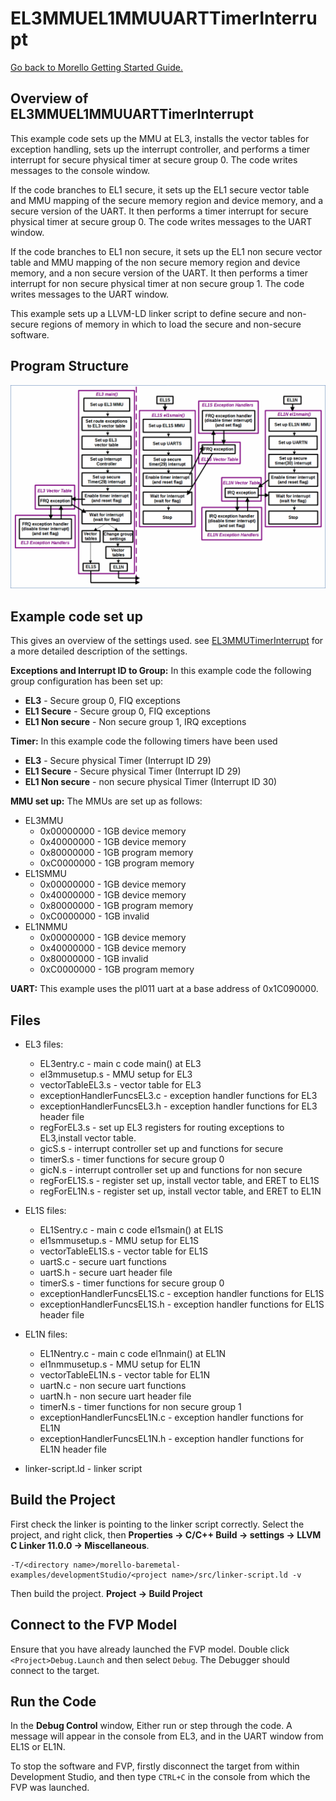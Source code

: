 # EL3MMUEL1MMUUARTTimerInterrupt

 [Go back to Morello Getting Started Guide.](./../../../../morello-getting-started.md)

## Overview of EL3MMUEL1MMUUARTTimerInterrupt

This example code sets up the MMU at EL3, installs the vector tables for exception handling, sets up the interrupt controller, and performs a timer interrupt for secure physical timer at secure group 0. The code writes messages to the console window.

If the code branches to EL1 secure, it sets up the EL1 secure vector table and MMU mapping of the secure memory region and device memory, and a secure version of the UART. It then performs a timer interrupt for secure physical timer at secure group 0. The code writes messages to the UART window.

If the code branches to EL1 non secure, it sets up the EL1 non secure vector table and MMU mapping of the non secure memory region and device memory, and a non secure version of the UART. It then performs a timer interrupt for non secure physical timer at non secure group 1. The code writes messages to the UART window.

This example sets up a LLVM-LD linker script to define secure and non-secure regions of memory in which to load the secure and non-secure software.

## Program Structure

![Program structure](./EL3MMUEL1MMUUARTtimerInterrupt.gif)



## Example code set up

This gives an overview of the settings used. see [EL3MMUTimerInterrupt](./../EL3MMUTimerInterrupt/EL3MMUTimerInterrupt.md) for a more detailed description of the settings.

**Exceptions and Interrupt ID to Group:** In this example code the following group configuration has been set up:

* **EL3** - Secure group 0, FIQ exceptions
* **EL1 Secure** - Secure group 0, FIQ exceptions
* **EL1 Non secure** - Non secure group 1, IRQ exceptions

**Timer:** In this example code the following timers have been used
* **EL3** - Secure physical Timer (Interrupt ID 29)
* **EL1 Secure** - Secure physical Timer (Interrupt ID 29)
* **EL1 Non secure** - non secure physical Timer (Interrupt ID 30)

**MMU set up:**
The MMUs are set up as follows:
* EL3MMU
    *  0x00000000 - 1GB device memory
    *  0x40000000 - 1GB device memory
    *  0x80000000 - 1GB program memory
    *  0xC0000000 - 1GB program memory
* EL1SMMU
    *  0x00000000 - 1GB device memory
    *  0x40000000 - 1GB device memory
    *  0x80000000 - 1GB program memory
    *  0xC0000000 - 1GB invalid
* EL1NMMU
    *  0x00000000 - 1GB device memory
    *  0x40000000 - 1GB device memory
    *  0x80000000 - 1GB invalid
    *  0xC0000000 - 1GB program memory

**UART:** This example uses  the pl011 uart at a base address of 0x1C090000.

## Files

* EL3 files:
    * EL3entry.c - main c code main() at EL3
    * el3mmusetup.s - MMU setup for EL3
    * vectorTableEL3.s - vector table for EL3
    * exceptionHandlerFuncsEL3.c - exception handler functions for EL3
    * exceptionHandlerFuncsEL3.h - exception handler functions for EL3 header file
    * regForEL3.s - set up EL3 registers for routing exceptions to EL3,install vector table.
    * gicS.s - interrupt controller set up and functions for secure
    * timerS.s - timer functions for secure group 0
    * gicN.s - interrupt controller set up and functions for non secure
    * regForEL1S.s - register set up, install vector table, and ERET to EL1S
    * regForEL1N.s - register set up, install vector table, and ERET to EL1N
* EL1S files:
    * EL1Sentry.c - main c code el1smain() at EL1S
    * el1smmusetup.s - MMU setup for EL1S
    * vectorTableEL1S.s - vector table for EL1S
    * uartS.c - secure uart functions
    * uartS.h - secure uart header file
    * timerS.s - timer functions for secure group 0
    * exceptionHandlerFuncsEL1S.c - exception handler functions for EL1S
    * exceptionHandlerFuncsEL1S.h - exception handler functions for EL1S header file

* EL1N files:
    * EL1Nentry.c - main c code el1nmain() at EL1N
    * el1nmmusetup.s - MMU setup for EL1N
    * vectorTableEL1N.s - vector table for EL1N
    * uartN.c - non secure uart functions
    * uartN.h - non secure uart header file
    * timerN.s - timer functions for non secure group 1
    * exceptionHandlerFuncsEL1N.c - exception handler functions for EL1N
    * exceptionHandlerFuncsEL1N.h - exception handler functions for EL1N header file

* linker-script.ld - linker script

## Build the Project
First check the linker is pointing to the linker script correctly. Select the project, and right click, then **Properties -> C/C++ Build -> settings -> LLVM C Linker 11.0.0 -> Miscellaneous**.

```
-T/<directory name>/morello-baremetal-examples/developmentStudio/<project name>/src/linker-script.ld -v
```
Then build the project. **Project -> Build Project**

## Connect to the FVP Model
Ensure that you have already launched the FVP model. Double click `<Project>Debug.Launch` and then select `Debug`. The Debugger should connect to the target. 

## Run the Code
In the **Debug Control** window, Either run or step through the code. A message will appear in the console from EL3, and in the UART window from EL1S or EL1N.

To stop the software and FVP, firstly disconnect the target from within Development Studio, and then type `CTRL+C` in the console from which the FVP was launched.